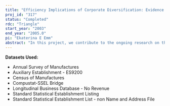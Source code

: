 ```yaml
---
title: "Efficiency Implications of Corporate Diversification: Evidence from Micro Data"
proj_id: "317"
status: "Completed"
rdc: "Triangle"
start_year: "2003"
end_year: "2005.0"
pi: "Ekaterina E Emm"
abstract: "In this project, we contribute to the ongoing research on the rationales for corporate diversification. Using the Longitudinal Research Database (LRD) as our main source of data, we examine whether combining several lines of business under one corporate umbrella leads to increased productive performance. Studying the direct effect of diversification on productive efficiency allows us to discern between two major theories of corporate diversification: the agency cost hypothesis and the synergy hypothesis. Further, the project contributes to the literature by investigating whether efficiency differences between diversified and focused firms lead to the “diversification discount”. To measure productive efficiency, we employ a non-parametric approach, the Weak Axiom of Profit Maximization (WAPM), using establishment-level and firm-level data. This method has several advantages over other conventional measures of productive efficiency. To the best of our knowledge, this project is the first application of the WAPM to a sample of non-financial institutions. This project will provide benefits to the Census Bureau’s data programs through understanding and improving the quality of the data. The project will merge the Annual Survey of Manufactures (ASM/LRD), Census of Manufactures (CM/LRD), Company Auxiliary Offices (CAO), National Employer Survey (NES), Standard Statistical Establishment List (SSEL), and the time-linked version of the SSEL called the Longitudinal Business Database with the public-use databases COMPUSTAT, Center for Research in Security Prices (CRSP) and Security Data Corporation (SDC). Once the databases are merged, comparisons of the data items collected by the Census Bureau to the data contained in the public-use databases will be performed. "
---
```


**Datasets Used:**

  - Annual Survey of Manufactures 
  - Auxiliary Establishment - ES9200 
  - Census of Manufactures 
  - Compustat-SSEL Bridge 
  - Longitudinal Business Database - No Revenue 
  - Standard Statistical Establishment Listing 
  - Standard Statistical Establishment List - non Name and Address File 

